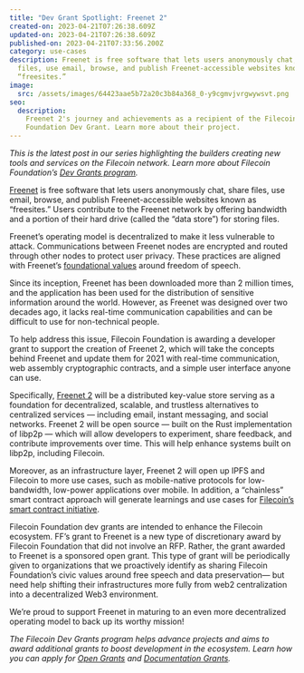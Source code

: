 ```yaml
---
title: "Dev Grant Spotlight: Freenet 2"
created-on: 2023-04-21T07:26:38.609Z
updated-on: 2023-04-21T07:26:38.609Z
published-on: 2023-04-21T07:33:56.200Z
category: use-cases
description: Freenet is free software that lets users anonymously chat, share
  files, use email, browse, and publish Freenet-accessible websites known as
  “freesites.”
image:
  src: /assets/images/64423aae5b72a20c3b84a368_0-y9cgmvjvrgwywsvt.png
seo:
  description:
    Freenet 2's journey and achievements as a recipient of the Filecoin
    Foundation Dev Grant. Learn more about their project.
---
```


_This is the latest post in our series highlighting the builders creating new tools and services on the Filecoin network. Learn more about Filecoin Foundation’s_ [_Dev Grants program_](https://grants.filecoin.io/)_._

[Freenet](https://freenetproject.org/) is free software that lets users anonymously chat, share files, use email, browse, and publish Freenet-accessible websites known as “freesites.” Users contribute to the Freenet network by offering bandwidth and a portion of their hard drive (called the “data store”) for storing files.

Freenet’s operating model is decentralized to make it less vulnerable to attack. Communications between Freenet nodes are encrypted and routed through other nodes to protect user privacy. These practices are aligned with Freenet’s [foundational values](https://freenetproject.org/pages/about.html) around freedom of speech.

Since its inception, Freenet has been downloaded more than 2 million times, and the application has been used for the distribution of sensitive information around the world. However, as Freenet was designed over two decades ago, it lacks real-time communication capabilities and can be difficult to use for non-technical people.

To help address this issue, Filecoin Foundation is awarding a developer grant to support the creation of Freenet 2, which will take the concepts behind Freenet and update them for 2021 with real-time communication, web assembly cryptographic contracts, and a simple user interface anyone can use.

Specifically, [Freenet 2](https://github.com/freenet/locutus) will be a distributed key-value store serving as a foundation for decentralized, scalable, and trustless alternatives to centralized services — including email, instant messaging, and social networks. Freenet 2 will be open source — built on the Rust implementation of libp2p — which will allow developers to experiment, share feedback, and contribute improvements over time. This will help enhance systems built on libp2p, including Filecoin.

Moreover, as an infrastructure layer, Freenet 2 will open up IPFS and Filecoin to more use cases, such as mobile-native protocols for low-bandwidth, low-power applications over mobile. In addition, a “chainless” smart contract approach will generate learnings and use cases for [Filecoin’s smart contract initiative](https://filecoin.io/blog/posts/announcing-chainlink-filecoin-joint-grants-for-dapps-combining-decentralized-storage-and-oracles/).

Filecoin Foundation dev grants are intended to enhance the Filecoin ecosystem. FF’s grant to Freenet is a new type of discretionary award by Filecoin Foundation that did not involve an RFP. Rather, the grant awarded to Freenet is a sponsored open grant. This type of grant will be periodically given to organizations that we proactively identify as sharing Filecoin Foundation’s civic values around free speech and data preservation— but need help shifting their infrastructures more fully from web2 centralization into a decentralized Web3 environment.

We’re proud to support Freenet in maturing to an even more decentralized operating model to back up its worthy mission!

_The Filecoin Dev Grants program helps advance projects and aims to award additional grants to boost development in the ecosystem. Learn how you can apply for [Open Grants](https://github.com/filecoin-project/devgrants/blob/master/Program%20Resources/Open%20Grants%20README.md) and [Documentation Grants](https://github.com/filecoin-project/devgrants/blob/master/Program%20Resources/Documentation%20Enhancement%20Grants%20README.md)._
